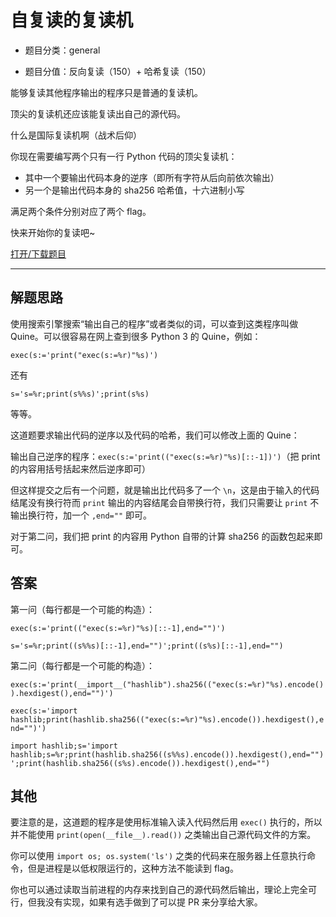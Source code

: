 # 自复读的复读机

- 题目分类：general

- 题目分值：反向复读（150）+ 哈希复读（150）

能够复读其他程序输出的程序只是普通的复读机。

顶尖的复读机还应该能复读出自己的源代码。

什么是国际复读机啊（战术后仰）

你现在需要编写两个只有一行 Python 代码的顶尖复读机：

- 其中一个要输出代码本身的逆序（即所有字符从后向前依次输出）
- 另一个是输出代码本身的 sha256 哈希值，十六进制小写

满足两个条件分别对应了两个 flag。

快来开始你的复读吧~

[打开/下载题目](http://202.38.93.111:10050/?token={token})

---

## 解题思路

使用搜索引擎搜索“输出自己的程序”或者类似的词，可以查到这类程序叫做 Quine。可以很容易在网上查到很多 Python 3 的 Quine，例如：

`exec(s:='print("exec(s:=%r)"%s)')`

还有

`s='s=%r;print(s%%s)';print(s%s)`

等等。

这道题要求输出代码的逆序以及代码的哈希，我们可以修改上面的 Quine：

输出自己逆序的程序：`exec(s:='print(("exec(s:=%r)"%s)[::-1])')`（把 print 的内容用括号括起来然后逆序即可）

但这样提交之后有一个问题，就是输出比代码多了一个 `\n`，这是由于输入的代码结尾没有换行符而 `print` 输出的内容结尾会自带换行符，我们只需要让 `print` 不输出换行符，加一个 `,end=""` 即可。

对于第二问，我们把 print 的内容用 Python 自带的计算 sha256 的函数包起来即可。

## 答案

第一问（每行都是一个可能的构造）：

`exec(s:='print(("exec(s:=%r)"%s)[::-1],end="")')`

`s='s=%r;print((s%%s)[::-1],end="")';print((s%s)[::-1],end="")`

第二问（每行都是一个可能的构造）：

`exec(s:='print(__import__("hashlib").sha256(("exec(s:=%r)"%s).encode()).hexdigest(),end="")')`

`exec(s:='import hashlib;print(hashlib.sha256(("exec(s:=%r)"%s).encode()).hexdigest(),end="")')`

`import hashlib;s='import hashlib;s=%r;print(hashlib.sha256((s%%s).encode()).hexdigest(),end="")';print(hashlib.sha256((s%s).encode()).hexdigest(),end="")`

## 其他

要注意的是，这道题的程序是使用标准输入读入代码然后用 `exec()` 执行的，所以并不能使用 `print(open(__file__).read())` 之类输出自己源代码文件的方案。

你可以使用 `import os; os.system('ls')` 之类的代码来在服务器上任意执行命令，但是进程是以低权限运行的，这种方法不能读到 flag。

你也可以通过读取当前进程的内存来找到自己的源代码然后输出，理论上完全可行，但我没有实现，如果有选手做到了可以提 PR 来分享给大家。
